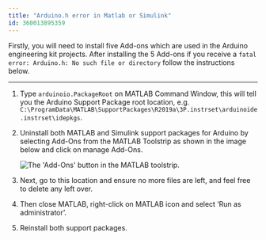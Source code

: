 ```yaml
---
title: "Arduino.h error in Matlab or Simulink"
id: 360013895359
---
```


Firstly, you will need to install five Add-ons which are used in the Arduino engineering kit projects.
After installing the 5 Add-ons if you receive a `fatal error: Arduino.h: No such file or directory` follow the instructions below.

---

1. Type `arduinoio.PackageRoot` on MATLAB Command Window, this will tell you the Arduino Support Package root location, e.g. `C:\ProgramData\MATLAB\SupportPackages\R2019a\3P.instrset\arduinoide.instrset\idepkgs`.

2. Uninstall both MATLAB and Simulink support packages for Arduino by selecting Add-Ons from the MATLAB Toolstrip as shown in the image below and click on manage Add-Ons.

   ![The 'Add-Ons' button in the MATLAB toolstrip.](img/matlab-add-ons-button.png)

3. Next, go to this location and ensure no more files are left, and feel free to delete any left over.

4. Then close MATLAB, right-click on MATLAB icon and select ‘Run as administrator’.

5. Reinstall both support packages.
